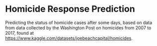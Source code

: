 # Homicide Response Prediction

Predicting the status of homicide cases after some days, based on data from data collected by the Washington Post on homicides from 2007 to 2017, found at https://www.kaggle.com/datasets/joebeachcapital/homicides.
